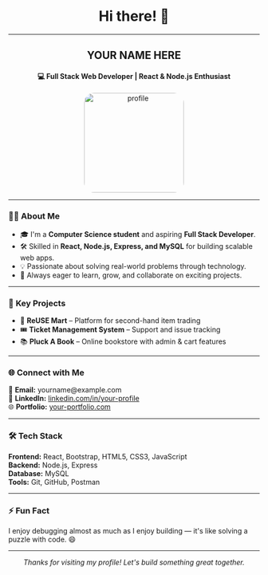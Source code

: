 <!-- GitHub README.md content starts here -->

<h1 align="center">Hi there! 👋</h1>

<hr />

<h2 align="center"><strong>YOUR NAME HERE</strong></h2>
<h4 align="center">💻 Full Stack Web Developer | React & Node.js Enthusiast</h4>

<p align="center">
  <img src="https://your-profile-pic-url.com" alt="profile" width="200" style="border-radius: 20px;" />
</p>

---

### 🧑‍💻 <strong>About Me</strong>

<ul>
  <li>🎓 I'm a <strong>Computer Science student</strong> and aspiring <strong>Full Stack Developer</strong>.</li>
  <li>🛠️ Skilled in <strong>React, Node.js, Express, and MySQL</strong> for building scalable web apps.</li>
  <li>💡 Passionate about solving real-world problems through technology.</li>
  <li>🚀 Always eager to learn, grow, and collaborate on exciting projects.</li>
</ul>

---

### 💼 <strong>Key Projects</strong>

- 🔁 <strong>ReUSE Mart</strong> – Platform for second-hand item trading  
- 🎟️ <strong>Ticket Management System</strong> – Support and issue tracking  
- 📚 <strong>Pluck A Book</strong> – Online bookstore with admin & cart features  

---

### 🌐 <strong>Connect with Me</strong>

<p>
  📧 <strong>Email:</strong> yourname@example.com <br />
  🔗 <strong>LinkedIn:</strong> <a href="https://linkedin.com/in/your-profile" target="_blank">linkedin.com/in/your-profile</a> <br />
  🌐 <strong>Portfolio:</strong> <a href="https://your-portfolio.com" target="_blank">your-portfolio.com</a>
</p>

---

### 🛠️ <strong>Tech Stack</strong>

<p>
  <strong>Frontend:</strong> React, Bootstrap, HTML5, CSS3, JavaScript <br />
  <strong>Backend:</strong> Node.js, Express <br />
  <strong>Database:</strong> MySQL <br />
  <strong>Tools:</strong> Git, GitHub, Postman
</p>

---

### ⚡ <strong>Fun Fact</strong>

<p>I enjoy debugging almost as much as I enjoy building — it's like solving a puzzle with code. 😄</p>

---

<p align="center"><em>Thanks for visiting my profile! Let's build something great together.</em></p>
